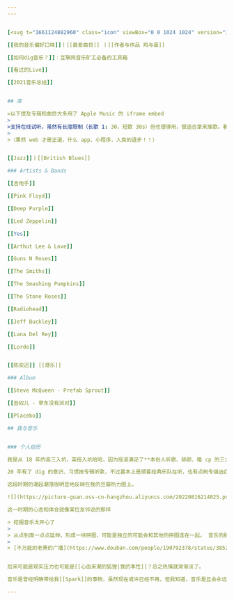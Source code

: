 ```yaml
---
---


[<svg t="1661124882960" class="icon" viewBox="0 0 1024 1024" version="1.1" xmlns="http://www.w3.org/2000/svg" p-id="6359" width="20" height="20"><path d="M354.488287 420.113055l315.023421 0 0 105.01599-315.023421 0 0-105.01599Z" p-id="6360" fill="#2D963D"></path><path d="M380.738193 603.886945 459.496094 735.152841 564.495719 735.152841 643.261802 603.886945Z" p-id="6361" fill="#2D963D"></path><path d="M967.662528 56.329287C930.12058 18.779157 884.895134 0 832.010737 0L192.005623 0c-52.884396 0-98.109842 18.779157-135.668156 56.329287C18.787337 93.887601 0.00818 139.113047 0.00818 191.997443l0 639.996932c0 52.884396 18.779157 98.109842 56.329287 135.668156 37.558313 37.558313 82.783759 56.33747 135.668156 56.33747l639.996932 0c52.884396 0 98.109842-18.779157 135.65179-56.33747 37.558313-37.558313 56.33747-82.783759 56.33747-135.668156L1023.991815 191.997443C1023.991815 139.113047 1005.212658 93.879418 967.662528 56.329287zM827.035693 813.910742l-630.063208 0 0-78.757901 183.765708 0-65.690226-109.483711 16.414374-21.782185-55.740137 0L275.722204 341.355154l472.539223 0 0 262.531792-62.286249 0 22.919572 22.674093-65.632948 108.591803 183.773891 0L827.035693 813.910742zM827.035693 288.855341l-630.063208 0 0-78.757901 630.063208 0L827.035693 288.855341z" p-id="6362" fill="#2D963D"></path></svg>豆瓣](https://music.douban.com/people/Gnblink/) 丨 [<svg t="1661123902293" class="icon" viewBox="0 0 1024 1024" version="1.1" xmlns="http://www.w3.org/2000/svg" p-id="1762" width="20" height="20"><path d="M960 1024H64a64 64 0 0 1-64-64V64A64 64 0 0 1 64 0h896a64 64 0 0 1 64 64v896a64 64 0 0 1-64 64z" fill="#D20300" p-id="1763"></path><path d="M471.723 660.181l-25.024-68.032s-40.662 45.355-101.654 45.355c-53.973 0-92.266-46.933-92.266-121.984 0-96.192 48.469-130.581 96.192-130.581 68.8 0 90.688 44.565 109.461 101.653l25.024 78.187c25.024 75.861 71.936 136.853 207.232 136.853 96.96 0 162.645-29.717 162.645-107.904 0-63.36-35.968-96.213-103.232-111.83l-50.048-10.943c-34.389-7.83-44.565-21.91-44.565-45.355 0-26.603 21.12-42.24 55.53-42.24 37.547 0 57.857 14.08 60.993 47.701l78.186-9.386c-6.25-70.379-54.72-99.307-134.485-99.307-70.4 0-139.2 26.603-139.2 111.83 0 53.162 25.813 86.805 90.71 102.442l53.183 12.501c39.894 9.387 53.163 25.814 53.163 48.491 0 28.928-28.16 40.661-81.323 40.661-78.976 0-111.829-41.45-130.581-98.538l-25.813-78.187c-32.854-101.653-85.227-139.2-189.227-139.2-114.965 0-175.957 72.747-175.957 196.267 0 118.869 61.013 182.997 170.474 182.997 88.363 0 130.582-41.45 130.582-41.45z" fill="#FFFFFF" p-id="1764"></path></svg> lastfm](https://www.last.fm/user/Gnpink) 丨 [<img src='https://picture-guan.oss-cn-hangzhou.aliyuncs.com/rateyourmusic.png' class="bookCover" width="20px"/>RYM](https://rateyourmusic.com/~Gnblink)

[[我的音乐偏好口味]]丨[[最爱曲目]] 丨[[作者与作品 鸡与蛋]]

[[如何dig音乐？]]：互联网音乐矿工必备的工具箱

[[看过的Live]]

[[2021音乐总结]]


## 库

>以下提及专辑和曲目大多用了 Apple Music 的 iframe embed
>
>支持在线试听，虽然有长度限制（长歌 1: 30，短歌 30s）但也很够用，很适合拿来推歌。看到安利文字，点开就能听，试吃一下，感兴趣自己再去搜着听嘛。
>
>（果然 web 才是正道，什么 app、小程序，人类的退步！！）


[[Jazz]]丨[[British Blues]]

### Artists & Bands

[[吉他手]]

[[Pink Floyd]]

[[Deep Purple]]

[[Led Zeppelin]]

[[Yes]]

[[Arthut Lee & Love]]

[[Guns N Roses]]

[[The Smiths]]

[[The Smashing Pumpkins]]

[[The Stone Roses]]

[[Radiohead]]

[[Jeff Buckley]]

[[Lana Del Rey]]

[[Lorde]]


[[陈奕迅]] [[港乐]]

### Album

[[Steve McQueen - Prefab Sprout]]

[[丑奴儿 - 草东没有派对]]

[[Placebo]]

## 我与音乐


### 个人经历

我是从 18 年的高三入坑，英摇入坑哈哈，因为摇滚满足了**本俗人听歌、舔颜、嗑 cp 的三大需求** XD

20 年有了 dig 的意识、习惯按专辑听歌，不过基本上是顺着经典乐队在听，也有点刷专强迫症，这一时期的主要兴趣就是在 60s70s 打转，迷幻、前摇、布鲁斯摇滚、硬摇 etc 

这段时期的潮起潮落很明显地反映在我的豆瓣热力图上。

![](https://picture-guan.oss-cn-hangzhou.aliyuncs.com/20220816214025.png)

这一时期的心态和体会就像某位友邻说的那样

> 挖掘音乐太开心了 
> 
> 从点到面一点点延伸，形成一块拼图，可能是独立的可能会和其他的拼图连在一起。 音乐的脉络就越来越清晰，经常会恍然大悟原来他和他合作过他和他有交集。 音乐不仅是联结听众，联结所有人。
> 
> [不万能的老黑的广播](https://www.douban.com/people/190792378/status/3852594346/?_i=5609262263564d8&dt_dapp=1)


后来可能是现实压力也可能是[[心血来潮的狐狸|我的本性]]？总之热情就渐渐淡了。

音乐是曾经明确带给我[[Spark]]的事物，虽然现在或许已经不再，但我知道，音乐是且会永远是我生活的一部分。

---
```







